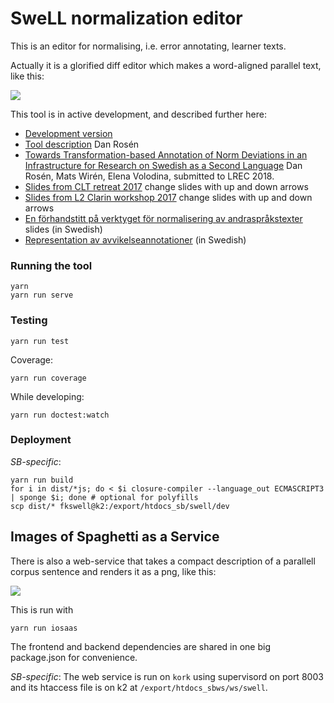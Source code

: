 # SweLL normalization editor

This is an editor for normalising, i.e. error annotating, learner texts.

Actually it is a glorified diff editor which makes a word-aligned parallel text, like this:

![](https://ws.spraakbanken.gu.se/ws/swell/png?He_get_to_cleaned_his~his_son~his_.//He_got_his~his_son~his_to_clean_the~_room~_.)

This tool is in active development, and described further here:

* [Development version](https://spraakbanken.gu.se/swell/dev)
* [Tool description](https://spraakbanken.gu.se/swell/article) Dan Rosén
* [Towards Transformation-based Annotation of Norm Deviations in an Infrastructure for Research on Swedish as a Second Language](http://demo.spraakdata.gu.se/dan/swell-editor/swell-lrec2018.pdf) Dan Rosén, Mats Wirén, Elena Volodina, submitted to LREC 2018.
* [Slides from CLT retreat 2017](http://demo.spraakdata.gu.se/dan/swell-clt-2017) change slides with up and down arrows
* [Slides from L2 Clarin workshop 2017](http://demo.spraakdata.gu.se/dan/swell-clarin-2017) change slides with up and down arrows
* [En förhandstitt på verktyget för normalisering av andraspråkstexter](https://github.com/spraakbanken/swell-editor/blob/c13475d2e14a53a3e86e5b0f0861f9dbf5411af3/talk/hws/hws-talk.pdf) slides (in Swedish)
* [Representation av avvikelseannotationer](http://demo.spraakdata.gu.se/dan/representation/) (in Swedish)

### Running the tool

```
yarn
yarn run serve
```

### Testing

```
yarn run test
```

Coverage:

```
yarn run coverage
```

While developing:

```
yarn run doctest:watch
```

### Deployment

_SB-specific_:

```
yarn run build
for i in dist/*js; do < $i closure-compiler --language_out ECMASCRIPT3 | sponge $i; done # optional for polyfills
scp dist/* fkswell@k2:/export/htdocs_sb/swell/dev
```

## Images of Spaghetti as a Service

There is also a web-service that takes a compact description of a parallell corpus sentence and renders it as a png, like this:

![](https://ws.spraakbanken.gu.se/ws/swell/png?Images~Images_of~Images_Spaghetti~Images_as_a~a_Service~%40t103//Spaghettibilder~Images_som_en~a_tj%C3%A4nst%40t103~%40t103)

This is run with

```
yarn run iosaas
```

The frontend and backend dependencies are shared in one big package.json for convenience.

_SB-specific_: The web service is run on `kork` using supervisord on port 8003 and its htaccess file is on k2 at `/export/htdocs_sbws/ws/swell`.

